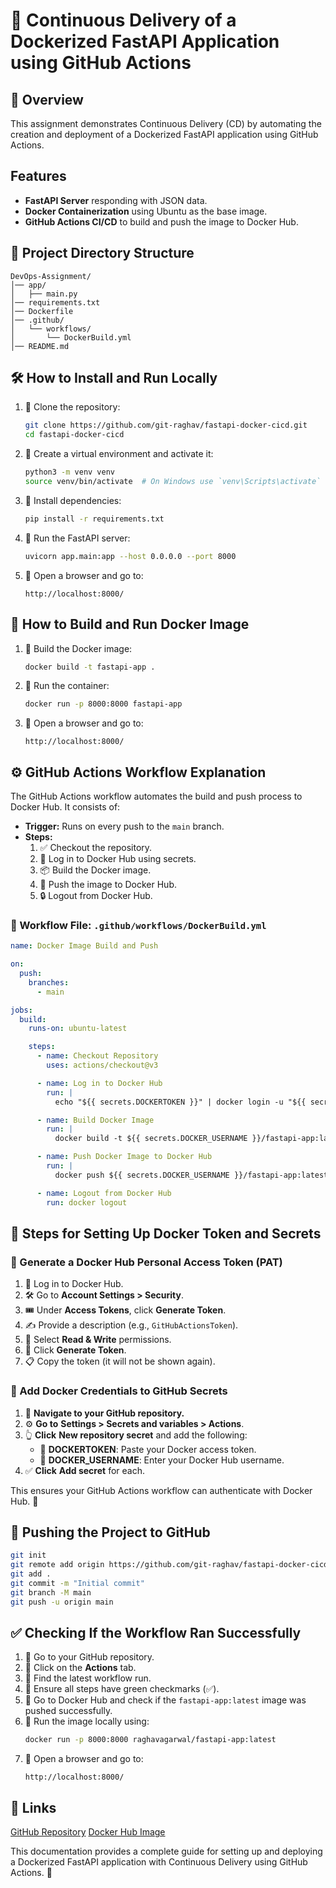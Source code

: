 # 🚀 Continuous Delivery of a Dockerized FastAPI Application using GitHub Actions

## 📌 Overview
This assignment demonstrates Continuous Delivery (CD) by automating the creation and deployment of a Dockerized FastAPI application using GitHub Actions.

## Features
- **FastAPI Server** responding with JSON data.
- **Docker Containerization** using Ubuntu as the base image.
- **GitHub Actions CI/CD** to build and push the image to Docker Hub.

## 📂 Project Directory Structure
```
DevOps-Assignment/
│── app/
│   ├── main.py
│── requirements.txt
│── Dockerfile
│── .github/
│   └── workflows/
│       └── DockerBuild.yml
│── README.md
```

## 🛠️ How to Install and Run Locally

1. 🔹 Clone the repository:
   ```bash
   git clone https://github.com/git-raghav/fastapi-docker-cicd.git
   cd fastapi-docker-cicd
   ```

2. 🔹 Create a virtual environment and activate it:
   ```bash
   python3 -m venv venv
   source venv/bin/activate  # On Windows use `venv\Scripts\activate`
   ```

3. 🔹 Install dependencies:
   ```bash
   pip install -r requirements.txt
   ```

4. 🔹 Run the FastAPI server:
   ```bash
   uvicorn app.main:app --host 0.0.0.0 --port 8000
   ```

5. 🔹 Open a browser and go to:
   ```
   http://localhost:8000/
   ```

## 🐳 How to Build and Run Docker Image

1. 🔹 Build the Docker image:
   ```bash
   docker build -t fastapi-app .
   ```

2. 🔹 Run the container:
   ```bash
   docker run -p 8000:8000 fastapi-app
   ```

3. 🔹 Open a browser and go to:
   ```
   http://localhost:8000/
   ```

## ⚙️ GitHub Actions Workflow Explanation
The GitHub Actions workflow automates the build and push process to Docker Hub. It consists of:

- **Trigger:** Runs on every push to the `main` branch.
- **Steps:**
  1. ✅ Checkout the repository.
  2. 🔑 Log in to Docker Hub using secrets.
  3. 📦 Build the Docker image.
  4. 🚀 Push the image to Docker Hub.
  5. 🔒 Logout from Docker Hub.

### 📜 Workflow File: `.github/workflows/DockerBuild.yml`
```yaml
name: Docker Image Build and Push

on:
  push:
    branches:
      - main

jobs:
  build:
    runs-on: ubuntu-latest

    steps:
      - name: Checkout Repository
        uses: actions/checkout@v3

      - name: Log in to Docker Hub
        run: |
          echo "${{ secrets.DOCKERTOKEN }}" | docker login -u "${{ secrets.DOCKER_USERNAME }}" --password-stdin

      - name: Build Docker Image
        run: |
          docker build -t ${{ secrets.DOCKER_USERNAME }}/fastapi-app:latest .

      - name: Push Docker Image to Docker Hub
        run: |
          docker push ${{ secrets.DOCKER_USERNAME }}/fastapi-app:latest

      - name: Logout from Docker Hub
        run: docker logout
```

## 🔑 Steps for Setting Up Docker Token and Secrets

### 🔹 Generate a Docker Hub Personal Access Token (PAT)
1. 🔐 Log in to Docker Hub.
2. 🛠️ Go to **Account Settings > Security**.
3. 🎟️ Under **Access Tokens**, click **Generate Token**.
4. ✍️ Provide a description (e.g., `GitHubActionsToken`).
5. 📝 Select **Read & Write** permissions.
6. 🎯 Click **Generate Token**.
7. 📋 Copy the token (it will not be shown again).

### 🔹 Add Docker Credentials to GitHub Secrets

1. 🧭 **Navigate to your GitHub repository.**
2. ⚙️ **Go to** **Settings > Secrets and variables > Actions**.
3. 👆 **Click** **New repository secret** and add the following:
   - 🔑 **DOCKERTOKEN**: Paste your Docker access token.
   - 👤 **DOCKER_USERNAME**: Enter your Docker Hub username.
4. ✅ **Click** **Add secret** for each.

This ensures your GitHub Actions workflow can authenticate with Docker Hub. 🚀

## 🚀 Pushing the Project to GitHub
```bash
git init
git remote add origin https://github.com/git-raghav/fastapi-docker-cicd.git
git add .
git commit -m "Initial commit"
git branch -M main
git push -u origin main
```

## ✅ Checking If the Workflow Ran Successfully
1. 🔹 Go to your GitHub repository.
2. 🔹 Click on the **Actions** tab.
3. 🔹 Find the latest workflow run.
4. 🔹 Ensure all steps have green checkmarks (✅).
5. 🔹 Go to Docker Hub and check if the `fastapi-app:latest` image was pushed successfully.
6. 🔹 Run the image locally using:
   ```bash
   docker run -p 8000:8000 raghavagarwal/fastapi-app:latest
   ```
7. 🔹 Open a browser and go to:
   ```
   http://localhost:8000/
   ```

## 🔗 Links
[GitHub Repository](https://github.com/git-raghav/fastapi-docker-cicd.git)
[Docker Hub Image](https://hub.docker.com/repository/docker/raghavcodes/fastapi-app/general)

This documentation provides a complete guide for setting up and deploying a Dockerized FastAPI application with Continuous Delivery using GitHub Actions. 🎯
